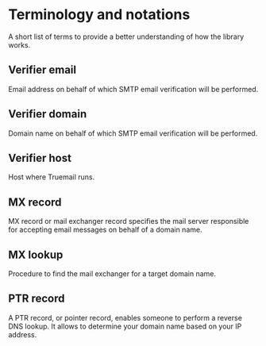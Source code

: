 # Terminology and notations

A short list of terms to provide a better understanding of how the library works.

## Verifier email

Email address on behalf of which SMTP email verification will be performed.

## Verifier domain

Domain name on behalf of which SMTP email verification will be performed.

## Verifier host

Host where Truemail runs.

## MX record

MX record or mail exchanger record specifies the mail server responsible for accepting email messages on behalf of a domain name.

## MX lookup

Procedure to find the mail exchanger for a target domain name.

## PTR record

A PTR record, or pointer record, enables someone to perform a reverse DNS lookup. It allows to determine your domain name based on your IP address.
